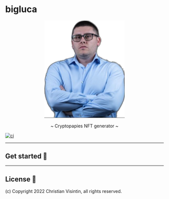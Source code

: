 # bigluca

<p align="center">
  <img src="bigluca.png" width="256" />
</p>

<p align="center">~ Cryptopapies NFT generator ~</p>

[![ci](https://github.com/veeso/meow/workflows/Build/badge.svg)](https://github.com/cryptopapies/bigluca/actions)

---

## Get started 🚀

---

## License 📃

(c) Copyright 2022 Christian Visintin, all rights reserved.
